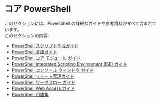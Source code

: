 #  コア PowerShell
このセクションには、PowerShell の詳細なガイドや参考資料がすべて含まれています。  
このセクションの内容:
-  [PowerShell スクリプト作成ガイド](scripting-guide.md)
-  [PowerShell 言語ガイド](language-guide.md)
-  [PowerShell コア モジュール ガイド](core-modules.md)
-  [PowerShell Integrated Scripting Environment (ISE) ガイド](ise-guide.md)
-  [PowerShell コンソール ウィンドウ ガイド](console-guide.md)
-  [PowerShell リモート管理ガイド](Running-Remote-Commands.md)
-  [PowerShell ワークフロー ガイド](workflows-guide.md)
-  [PowerShell Web Access ガイド](web-access.md)
-  [PowerShell 用語集](../Windows-PowerShell-Glossary.md)


<!--HONumber=May16_HO2-->


